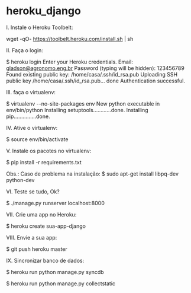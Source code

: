 heroku_django
=============

I. Instale o Heroku Toolbelt:

wget -qO- https://toolbelt.heroku.com/install.sh | sh

II. Faça o login:

$ heroku login
Enter your Heroku credentials.
Email: gladson@agronomo.eng.br
Password (typing will be hidden): 123456789
Found existing public key: /home/casa/.ssh/id_rsa.pub
Uploading SSH public key /home/casa/.ssh/id_rsa.pub... done
Authentication successful.

III. faça o virtualenv:

$ virtualenv --no-site-packages env
New python executable in env/bin/python
Installing setuptools............done.
Installing pip...............done.

IV. Ative o virtualenv:

$ source env/bin/activate

V. Instale os pacotes no virtualenv:

$ pip install -r requirements.txt

Obs.: Caso de problema na instalação:
$ sudo apt-get install libpq-dev python-dev

VI. Teste se tudo, Ok?

$ ./manage.py runserver localhost:8000

VII. Crie uma app no Heroku:

$ heroku create sua-app-django

VIII. Envie a sua app:

$ git push heroku master

IX. Sincronizar banco de dados:

$ heroku run python manage.py syncdb

$ heroku run python manage.py collectstatic